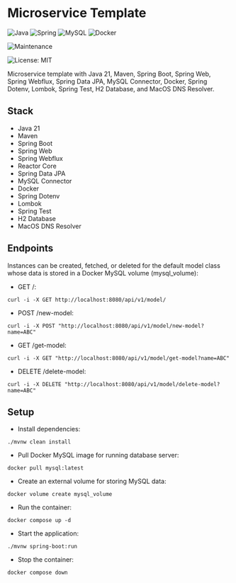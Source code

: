 # Microservice Template

![Java](https://img.shields.io/badge/java-%23ED8B00.svg?style=for-the-badge&logo=openjdk&logoColor=white) ![Spring](https://img.shields.io/badge/spring-%236DB33F.svg?style=for-the-badge&logo=spring&logoColor=white) ![MySQL](https://img.shields.io/badge/mysql-4479A1.svg?style=for-the-badge&logo=mysql&logoColor=white) ![Docker](https://img.shields.io/badge/docker-%230db7ed.svg?style=for-the-badge&logo=docker&logoColor=white)

![Maintenance](https://img.shields.io/badge/Maintained%3F-yes-green.svg)

![License: MIT](https://img.shields.io/badge/License-MIT-yellow.svg)

Microservice template with Java 21, Maven, Spring Boot, Spring Web, Spring Webflux, Spring Data JPA, MySQL Connector, Docker, Spring Dotenv, Lombok, Spring Test, H2 Database, and MacOS DNS Resolver.

## Stack

- Java 21
- Maven
- Spring Boot
- Spring Web
- Spring Webflux
- Reactor Core
- Spring Data JPA
- MySQL Connector
- Docker
- Spring Dotenv
- Lombok
- Spring Test
- H2 Database
- MacOS DNS Resolver

## Endpoints

Instances can be created, fetched, or deleted for the default model class whose data is stored in a Docker MySQL volume (mysql_volume):

- GET /:
```
curl -i -X GET http://localhost:8080/api/v1/model/
```

- POST /new-model: 
```
curl -i -X POST "http://localhost:8080/api/v1/model/new-model?name=ABC"
```

- GET /get-model:
```
curl -i -X GET "http://localhost:8080/api/v1/model/get-model?name=ABC"
```

- DELETE /delete-model:
```
curl -i -X DELETE "http://localhost:8080/api/v1/model/delete-model?name=ABC"
```

## Setup

- Install dependencies:
```
./mvnw clean install
```

- Pull Docker MySQL image for running database server:
```
docker pull mysql:latest
```

- Create an external volume for storing MySQL data:
```
docker volume create mysql_volume
```

- Run the container:
```
docker compose up -d
```

- Start the application:
```
./mvnw spring-boot:run
```

- Stop the container:
```
docker compose down
```
